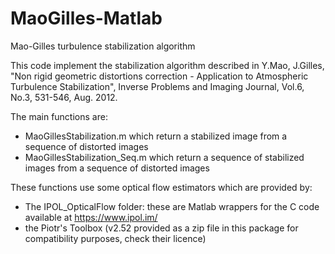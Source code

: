 # MaoGilles-Matlab
 Mao-Gilles turbulence stabilization algorithm

 This code implement the stabilization algorithm described in Y.Mao, J.Gilles, "Non rigid geometric distortions 
 correction - Application to Atmospheric Turbulence Stabilization", Inverse Problems and Imaging Journal, Vol.6, 
 No.3, 531-546, Aug. 2012.

 The main functions are:
 - MaoGillesStabilization.m which return a stabilized image from a sequence of distorted images
 - MaoGillesStabilization_Seq.m which return a sequence of stabilized images from a sequence of distorted images

 These functions use some optical flow estimators which are provided by:
 - The IPOL_OpticalFlow folder: these are Matlab wrappers for the C code available at https://www.ipol.im/
 - the Piotr's Toolbox (v2.52 provided as a zip file in this package for compatibility purposes, check their licence)
